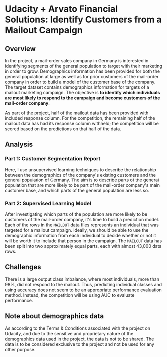# Udacity + Arvato Financial Solutions: Identify Customers from a Mailout Campaign


## Overview
In the project, a mail-order sales company in Germany is interested in identifying segments of the general population to target with their marketing in order to grow. Demographics information has been provided for both the general population at large as well as for prior customers of the mail-order company in order to build a model of the customer base of the company. The target dataset contains demographics information for targets of a mailout marketing campaign. The objective is __to identify which individuals are most likely to respond to the campaign and become customers of the mail-order company__.

As part of the project, half of the mailout data has been provided with included response column. For the competition, the remaining half of the mailout data has had its response column withheld; the competition will be scored based on the predictions on that half of the data.


## Analysis
### Part 1: Customer Segmentation Report
Here, I use unsupervised learning techniques to describe the relationship between the demographics of the company's existing customers and the general population of Germany. The aim is to describe parts of the general population that are more likely to be part of the mail-order company's main customer base, and which parts of the general population are less so.

### Part 2: Supervised Learning Model
After investigating which parts of the population are more likely to be customers of the mail-order company, it's time to build a prediction model. Each of the rows in the `MAILOUT` data files represents an individual that was targeted for a mailout campaign. Ideally, we should be able to use the demographic information from each individual to decide whether or not it will be worth it to include that person in the campaign. The `MAILOUT` data has been split into two approximately equal parts, each with almost 43,000 data rows.


## Challenges
There is a large output class imbalance, where most individuals, more than 98%, did not respond to the mailout.
Thus, predicting individual classes and using accuracy does not seem to be an appropriate performance evaluation method. Instead, the competition will be using AUC to evaluate performance.


## Note about demographics data
As according to the Terms & Conditions associated with the project on Udacity, and due to the sensitive and proprietary nature of the demographics data used in the project, the data is not to be shared. The data is to be considered exclusive to the project and not be used for any other purpose.
